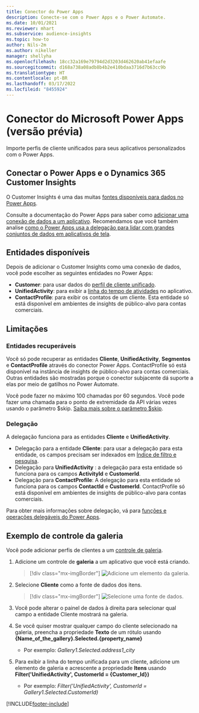 ```yaml
---
title: Conector do Power Apps
description: Conecte-se com o Power Apps e o Power Automate.
ms.date: 10/01/2021
ms.reviewer: mhart
ms.subservice: audience-insights
ms.topic: how-to
author: Nils-2m
ms.author: nikeller
manager: shellyha
ms.openlocfilehash: 18cc32a169e79794d2d3203d462620ab41efaafe
ms.sourcegitcommit: d168a738a08adb8b4b2e410bdaa3716d7b63cc9b
ms.translationtype: HT
ms.contentlocale: pt-BR
ms.lasthandoff: 03/17/2022
ms.locfileid: "8455924"
---
```

# <a name="microsoft-power-apps-connector-preview"></a>Conector do Microsoft Power Apps (versão prévia)

Importe perfis de cliente unificados para seus aplicativos personalizados com o Power Apps.

## <a name="connect-power-apps-and-dynamics-365-customer-insights"></a>Conectar o Power Apps e o Dynamics 365 Customer Insights

O Customer Insights é uma das muitas [fontes disponíveis para dados no Power Apps](/powerapps/maker/canvas-apps/working-with-data-sources).

Consulte a documentação do Power Apps para saber como [adicionar uma conexão de dados a um aplicativo](/powerapps/maker/canvas-apps/add-data-connection). Recomendamos que você também analise [como o Power Apps usa a delegação para lidar com grandes conjuntos de dados em aplicativos de tela](/powerapps/maker/canvas-apps/delegation-overview).

## <a name="available-entities"></a>Entidades disponíveis

Depois de adicionar o Customer Insights como uma conexão de dados, você pode escolher as seguintes entidades no Power Apps:

- **Customer**: para usar dados do [perfil de cliente unificado](customer-profiles.md).
- **UnifiedActivity**: para exibir a [linha do tempo de atividades](activities.md) no aplicativo.
- **ContactProfile**: para exibir os contatos de um cliente. Esta entidade só está disponível em ambientes de insights de público-alvo para contas comerciais.

## <a name="limitations"></a>Limitações

### <a name="retrievable-entities"></a>Entidades recuperáveis

Você só pode recuperar as entidades **Cliente**, **UnifiedActivity**, **Segmentos** e **ContactProfile** através do conector Power Apps. ContactProfile só está disponível na instância de insights de público-alvo para contas comerciais. Outras entidades são mostradas porque o conector subjacente dá suporte a elas por meio de gatilhos no Power Automate.

Você pode fazer no máximo 100 chamadas por 60 segundos. Você pode fazer uma chamada para o ponto de extremidade da API várias vezes usando o parâmetro $skip. [Saiba mais sobre o parâmetro $skip](/connectors/customerinsights/#get-items-from-an-entity).

### <a name="delegation"></a>Delegação

A delegação funciona para as entidades **Cliente** e **UnifiedActivity**. 

- Delegação para a entidade **Cliente**: para usar a delegação para esta entidade, os campos precisam ser indexados em [Índice de filtro e pesquisa](search-filter-index.md).  
- Delegação para **UnifiedActivity** : a delegação para esta entidade só funciona para os campos **ActivityId** e **CustomerId**.  
- Delegação para **ContactProfile**: A delegação para esta entidade só funciona para os campos **ContactId** e **CustomerId**. ContactProfile só está disponível em ambientes de insights de público-alvo para contas comerciais.

Para obter mais informações sobre delegação, vá para [funções e operações delegáveis do Power Apps](/powerapps/maker/canvas-apps/delegation-overview). 

## <a name="example-gallery-control"></a>Exemplo de controle da galeria

Você pode adicionar perfis de clientes a um [controle de galeria](/powerapps/maker/canvas-apps/add-gallery).

1. Adicione um controle de **galeria** a um aplicativo que você está criando.

    > [!div class="mx-imgBorder"]
    > ![Adicione um elemento da galeria.](media/connector-powerapps9.png "Adicione um elemento da galeria.")

2. Selecione **Cliente** como a fonte de dados dos itens.

    > [!div class="mx-imgBorder"]
    > ![Selecione uma fonte de dados.](media/choose-datasource-powerapps.png "Selecione uma fonte de dados.")

3. Você pode alterar o painel de dados à direita para selecionar qual campo a entidade Cliente mostrará na galeria.

4. Se você quiser mostrar qualquer campo do cliente selecionado na galeria, preencha a propriedade **Texto** de um rótulo usando **{Name_of_the_gallery}.Selected.{property_name}**  
    - Por exemplo: _Gallery1.Selected.address1_city_

5. Para exibir a linha do tempo unificada para um cliente, adicione um elemento de galeria e acrescente a propriedade **Itens** usando **Filter('UnifiedActivity', CustomerId = {Customer_Id})**  
    - Por exemplo: _Filter('UnifiedActivity', CustomerId = Gallery1.Selected.CustomerId)_


[!INCLUDE[footer-include](../includes/footer-banner.md)]
